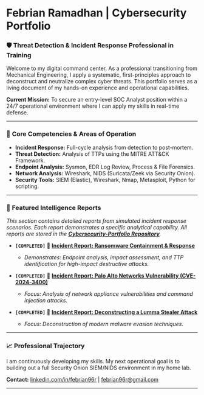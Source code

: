 # Febrian Ramadhan | Cybersecurity Portfolio

### 🛡️ **Threat Detection & Incident Response Professional in Training**

Welcome to my digital command center. As a professional transitioning from Mechanical Engineering, I apply a systematic, first-principles approach to deconstruct and neutralize complex cyber threats. This portfolio serves as a living document of my hands-on experience and operational capabilities.

**Current Mission:** To secure an entry-level SOC Analyst position within a 24/7 operational environment where I can apply my skills in real-time defense.

---

### 🔹 **Core Competencies & Areas of Operation**

*   **Incident Response:** Full-cycle analysis from detection to post-mortem.
*   **Threat Detection:** Analysis of TTPs using the MITRE ATT&CK Framework.
*   **Endpoint Analysis:** Sysmon, EDR Log Review, Process & File Forensics.
*   **Network Analysis:** Wireshark, NIDS (Suricata/Zeek via Security Onion).
*   **Security Tools:** SIEM (Elastic), Wireshark, Nmap, Metasploit, Python for scripting.

---

### 📁 **Featured Intelligence Reports**

*This section contains detailed reports from simulated incident response scenarios. Each report demonstrates a specific analytical capability. All reports are stored in the **[Cybersecurity-Portfolio Repository](https://github.com/febrian96r/Cybersecurity-Portfolio)**.*

*   **`[COMPLETED]`** 📄 **[Incident Report: Ransomware Containment & Response](https://github.com/febrian96r/Cybersecurity-Portfolio/blob/main/Incident_Report_Ransomware_SOC145.pdf)**
    *   *Demonstrates: Endpoint analysis, impact assessment, and TTP identification for high-impact destructive attacks.*

*   **`[COMPLETED]`** 📄 **[Incident Report: Palo Alto Networks Vulnerability (CVE-2024-3400)](https://github.com/febrian96r/Cybersecurity-Portfolio/blob/main/Incident_Report_Palo_Alto_CVE-2024_3400.pdf)**
    *   *Focus: Analysis of network appliance vulnerabilities and command injection attacks.*

*   **`[COMPLETED]`** 📄 **[Incident Report: Deconstructing a Lumma Stealer Attack](https://github.com/febrian96r/Cybersecurity-Portfolio/blob/main/Incident_Report_Lumma_Stealer_SOC338.pdf)**
    *   *Focus: Deconstruction of modern malware evasion techniques.*

---

### 📈 **Professional Trajectory**

I am continuously developing my skills. My next operational goal is to building out a full Security Onion SIEM/NIDS environment in my home lab.

**Contact:** [linkedin.com/in/febrian96r](https://www.linkedin.com/in/febrian96r/) | febrian96r@gmail.com

---

